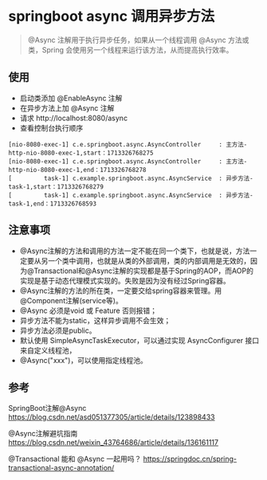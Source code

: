 # springboot async 调用异步方法

> @Async 注解用于执行异步任务，如果从一个线程调用 @Async 方法或类，Spring 会使用另一个线程来运行该方法，从而提高执行效率。

## 使用
- 启动类添加 @EnableAsync 注解
- 在异步方法上加 @Async 注解
- 请求 http://localhost:8080/async
- 查看控制台执行顺序
 
```text
[nio-8080-exec-1] c.e.springboot.async.AsyncController     : 主方法-http-nio-8080-exec-1,start：1713326768275
[nio-8080-exec-1] c.e.springboot.async.AsyncController     : 主方法-http-nio-8080-exec-1,end：1713326768278
[         task-1] c.example.springboot.async.AsyncService  : 异步方法-task-1,start：1713326768279
[         task-1] c.example.springboot.async.AsyncService  : 异步方法-task-1,end：1713326768593
```

## 注意事项

- @Async注解的方法和调用的方法一定不能在同一个类下，也就是说，方法一定要从另一个类中调用，也就是从类的外部调用，类的内部调用是无效的，因为@Transactional和@Async注解的实现都是基于Spring的AOP，而AOP的实现是基于动态代理模式实现的。失败是因为没有经过Spring容器。
- @Async注解的方法的所在类，一定要交给spring容器来管理。用@Component注解(service等)。
- @Async 必须是void 或 Feature 否则报错；
- 异步方法不能为static，这样异步调用不会生效；
- 异步方法必须是public。
- 默认使用 SimpleAsyncTaskExecutor，可以通过实现 AsyncConfigurer 接口来自定义线程池，
- @Async("xxx")，可以使用指定线程池。

## 参考
SpringBoot注解@Async
https://blog.csdn.net/asd051377305/article/details/123898433

@Async注解避坑指南
https://blog.csdn.net/weixin_43764686/article/details/136161117

@Transactional 能和 @Async 一起用吗？
https://springdoc.cn/spring-transactional-async-annotation/
